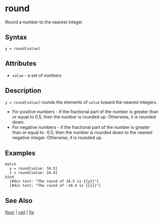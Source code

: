# round

Round a number to the nearest integer

## Syntax

```eve
y = round[value]
```

## Attributes

- `value` - a set of numbers

## Description

`y = round[value]` rounds the elements of `value` toward the nearest integers.

- For positive numbers - if the fractional part of the number is greater than or equal to 0.5, then the number is rounded up. Otherwise, it is rounded down.
- For negative numbers - if the fractional part of the number is greater than or equal to -0.5, then the number is rounded down to the nearest negative integer. Otherwise, it is rounded up.

## Examples

```eve
match
  y = round[value: 34.5]
  z = round[value: 34.4]
bind
  [#div text: "The round of 34.5 is {{y}}"]
  [#div text: "The round of -34.4 is {{z}}"]
```

## See Also

[floor](../floor) | [ceil](../ceil) | [fix](../fix)